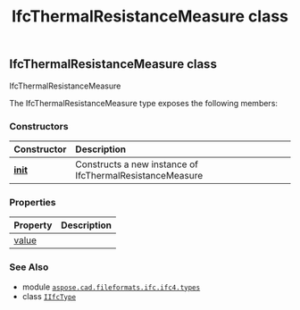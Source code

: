 ﻿---
title: IfcThermalResistanceMeasure class
second_title: Aspose.CAD for Python via .NET API References
description: 
type: docs
weight: 1720
url: /python-net/aspose.cad.fileformats.ifc.ifc4.types/ifcthermalresistancemeasure/
is_root: false
---

## IfcThermalResistanceMeasure class

IfcThermalResistanceMeasure



The IfcThermalResistanceMeasure type exposes the following members:

### Constructors
| Constructor | Description |
| :- | :- |
| [__init__](/cad/python-net/aspose.cad.fileformats.ifc.ifc4.types/ifcthermalresistancemeasure/__init__/#) | Constructs a new instance of IfcThermalResistanceMeasure |


### Properties
| Property | Description |
| :- | :- |
| [value](/cad/python-net/aspose.cad.fileformats.ifc.ifc4.types/ifcthermalresistancemeasure/value) |  |



### See Also
* module [`aspose.cad.fileformats.ifc.ifc4.types`](..)
* class [`IIfcType`](/cad/python-net/aspose.cad.fileformats.ifc/iifctype)
